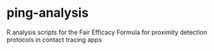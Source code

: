 # ping-analysis
R analysis scripts for the Fair Efficacy Formula for proximity detection protocols in contact tracing apps
